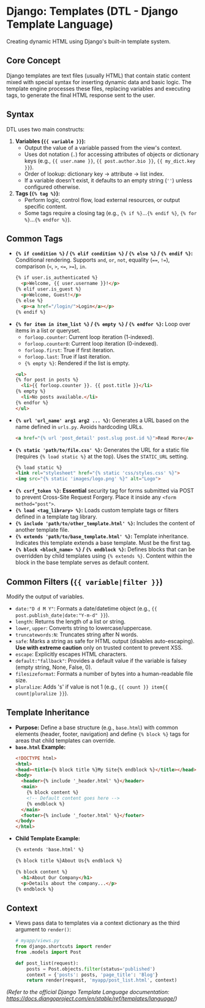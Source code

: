 # Django: Templates (DTL - Django Template Language)

Creating dynamic HTML using Django's built-in template system.

## Core Concept

Django templates are text files (usually HTML) that contain static content mixed with special syntax for inserting dynamic data and basic logic. The template engine processes these files, replacing variables and executing tags, to generate the final HTML response sent to the user.

## Syntax

DTL uses two main constructs:

1.  **Variables (`{{ variable }}`):**
    *   Output the value of a variable passed from the view's context.
    *   Uses dot notation (`.`) for accessing attributes of objects or dictionary keys (e.g., `{{ user.name }}`, `{{ post.author.bio }}`, `{{ my_dict.key }}`).
    *   Order of lookup: dictionary key -> attribute -> list index.
    *   If a variable doesn't exist, it defaults to an empty string (`''`) unless configured otherwise.
2.  **Tags (`{% tag %}`):**
    *   Perform logic, control flow, load external resources, or output specific content.
    *   Some tags require a closing tag (e.g., `{% if %}`...`{% endif %}`, `{% for %}`...`{% endfor %}`).

## Common Tags

*   **`{% if condition %}` / `{% elif condition %}` / `{% else %}` / `{% endif %}`:** Conditional rendering. Supports `and`, `or`, `not`, equality (`==`, `!=`), comparison (`<`, `>`, `<=`, `>=`), `in`.
    ```html
    {% if user.is_authenticated %}
      <p>Welcome, {{ user.username }}!</p>
    {% elif user.is_guest %}
      <p>Welcome, Guest!</p>
    {% else %}
      <p><a href="/login/">Login</a></p>
    {% endif %}
    ```
*   **`{% for item in item_list %}` / `{% empty %}` / `{% endfor %}`:** Loop over items in a list or queryset.
    *   `forloop.counter`: Current loop iteration (1-indexed).
    *   `forloop.counter0`: Current loop iteration (0-indexed).
    *   `forloop.first`: True if first iteration.
    *   `forloop.last`: True if last iteration.
    *   `{% empty %}`: Rendered if the list is empty.
    ```html
    <ul>
    {% for post in posts %}
      <li>{{ forloop.counter }}. {{ post.title }}</li>
    {% empty %}
      <li>No posts available.</li>
    {% endfor %}
    </ul>
    ```
*   **`{% url 'url_name' arg1 arg2 ... %}`:** Generates a URL based on the name defined in `urls.py`. Avoids hardcoding URLs.
    ```html
    <a href="{% url 'post_detail' post.slug post.id %}">Read More</a>
    ```
*   **`{% static 'path/to/file.css' %}`:** Generates the URL for a static file (requires `{% load static %}` at the top). Uses the `STATIC_URL` setting.
    ```html
    {% load static %}
    <link rel="stylesheet" href="{% static 'css/styles.css' %}">
    <img src="{% static 'images/logo.png' %}" alt="Logo">
    ```
*   **`{% csrf_token %}`:** **Essential** security tag for forms submitted via POST to prevent Cross-Site Request Forgery. Place it inside any `<form method="post">`.
*   **`{% load <tag_library> %}`:** Loads custom template tags or filters defined in a template tag library.
*   **`{% include 'path/to/other_template.html' %}`:** Includes the content of another template file.
*   **`{% extends 'path/to/base_template.html' %}`:** Template inheritance. Indicates this template extends a base template. Must be the first tag.
*   **`{% block <block_name> %}` / `{% endblock %}`:** Defines blocks that can be overridden by child templates using `{% extends %}`. Content within the block in the base template serves as default content.

## Common Filters (`{{ variable|filter }}`)

Modify the output of variables.

*   `date:"D d M Y"`: Formats a date/datetime object (e.g., `{{ post.publish_date|date:"Y-m-d" }}`).
*   `length`: Returns the length of a list or string.
*   `lower`, `upper`: Converts string to lowercase/uppercase.
*   `truncatewords:N`: Truncates string after N words.
*   `safe`: Marks a string as safe for HTML output (disables auto-escaping). **Use with extreme caution** only on trusted content to prevent XSS.
*   `escape`: Explicitly escapes HTML characters.
*   `default:"fallback"`: Provides a default value if the variable is falsey (empty string, None, False, 0).
*   `filesizeformat`: Formats a number of bytes into a human-readable file size.
*   `pluralize`: Adds 's' if value is not 1 (e.g., `{{ count }} item{{ count|pluralize }}`).

## Template Inheritance

*   **Purpose:** Define a base structure (e.g., `base.html`) with common elements (header, footer, navigation) and define `{% block %}` tags for areas that child templates can override.
*   **`base.html` Example:**
    ```html
    <!DOCTYPE html>
    <html>
    <head><title>{% block title %}My Site{% endblock %}</title></head>
    <body>
      <header>{% include '_header.html' %}</header>
      <main>
        {% block content %}
        <!-- Default content goes here -->
        {% endblock %}
      </main>
      <footer>{% include '_footer.html' %}</footer>
    </body>
    </html>
    ```
*   **Child Template Example:**
    ```html
    {% extends 'base.html' %}

    {% block title %}About Us{% endblock %}

    {% block content %}
      <h1>About Our Company</h1>
      <p>Details about the company...</p>
    {% endblock %}
    ```

## Context

*   Views pass data to templates via a context dictionary as the third argument to `render()`:
    ```python
    # myapp/views.py
    from django.shortcuts import render
    from .models import Post

    def post_list(request):
        posts = Post.objects.filter(status='published')
        context = {'posts': posts, 'page_title': 'Blog'}
        return render(request, 'myapp/post_list.html', context)
    ```

*(Refer to the official Django Template Language documentation: https://docs.djangoproject.com/en/stable/ref/templates/language/)*